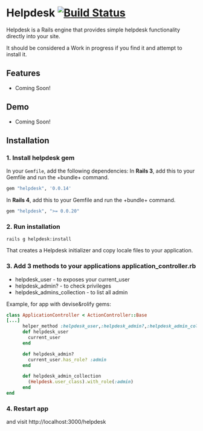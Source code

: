 # Helpdesk [![Build Status](https://secure.travis-ci.org/johnbeynon/helpdesk.png?branch=master)](http://travis-ci.org/johnbeynon/helpdesk)
Helpdesk is a Rails engine that provides simple helpdesk functionality directly into your site.

It should be considered a Work in progress if you find it and attempt to install it.

## <a name="features"></a>Features

* Coming Soon!

## <a name="demo"></a>Demo

* Coming Soon!

## Installation
### 1. Install helpdesk gem
In your `Gemfile`, add the following dependencies:
In <b>Rails 3</b>, add this to your Gemfile and run the +bundle+ command.

```ruby
gem "helpdesk", '0.0.14'
```

In <b>Rails 4</b>, add this to your Gemfile and run the +bundle+ command.

```ruby
gem "helpdesk", ">= 0.0.20"
```
### 2. Run installation

```
rails g helpdesk:install
```
That creates a Helpdesk initializer and copy locale files to your application.

### 3. Add 3 methods to your applications application_controller.rb
   * helpdesk_user - to exposes your current_user
   * helpdesk_admin? - to check privileges
   * helpdesk_admins_collection - to list all admin

Example, for app with devise&rolify gems:
```ruby
class ApplicationController < ActionController::Base
[...]
      helper_method :helpdesk_user,:helpdesk_admin?,:helpdesk_admin_collection
      def helpdesk_user
        current_user
      end

      def helpdesk_admin?
        current_user.has_role? :admin
      end

      def helpdesk_admin_collection
        (Helpdesk.user_class).with_role(:admin)
      end
end
```

### 4. Restart app
and visit http://localhost:3000/helpdesk

